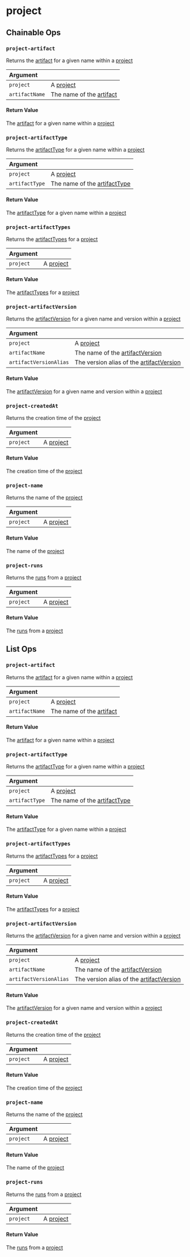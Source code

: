 # project

## Chainable Ops
<h3 id="project-artifact"><code>project-artifact</code></h3>

Returns the [artifact](https://docs.wandb.ai/ref/weave/artifact) for a given name within a [project](https://docs.wandb.ai/ref/weave/project)

| Argument |  | 
| :--- | :--- |
| `project` | A [project](https://docs.wandb.ai/ref/weave/project) |
| `artifactName` | The name of the [artifact](https://docs.wandb.ai/ref/weave/artifact) |

#### Return Value
The [artifact](https://docs.wandb.ai/ref/weave/artifact) for a given name within a [project](https://docs.wandb.ai/ref/weave/project)

<h3 id="project-artifactType"><code>project-artifactType</code></h3>

Returns the [artifactType](https://docs.wandb.ai/ref/weave/artifact-type) for a given name within a [project](https://docs.wandb.ai/ref/weave/project)

| Argument |  | 
| :--- | :--- |
| `project` | A [project](https://docs.wandb.ai/ref/weave/project) |
| `artifactType` | The name of the [artifactType](https://docs.wandb.ai/ref/weave/artifact-type) |

#### Return Value
The [artifactType](https://docs.wandb.ai/ref/weave/artifact-type) for a given name within a [project](https://docs.wandb.ai/ref/weave/project)

<h3 id="project-artifactTypes"><code>project-artifactTypes</code></h3>

Returns the [artifactTypes](https://docs.wandb.ai/ref/weave/artifact-type) for a [project](https://docs.wandb.ai/ref/weave/project)

| Argument |  | 
| :--- | :--- |
| `project` | A [project](https://docs.wandb.ai/ref/weave/project) |

#### Return Value
The [artifactTypes](https://docs.wandb.ai/ref/weave/artifact-type) for a [project](https://docs.wandb.ai/ref/weave/project)

<h3 id="project-artifactVersion"><code>project-artifactVersion</code></h3>

Returns the [artifactVersion](https://docs.wandb.ai/ref/weave/artifact-version) for a given name and version within a [project](https://docs.wandb.ai/ref/weave/project)

| Argument |  | 
| :--- | :--- |
| `project` | A [project](https://docs.wandb.ai/ref/weave/project) |
| `artifactName` | The name of the [artifactVersion](https://docs.wandb.ai/ref/weave/artifact-version) |
| `artifactVersionAlias` | The version alias of the [artifactVersion](https://docs.wandb.ai/ref/weave/artifact-version) |

#### Return Value
The [artifactVersion](https://docs.wandb.ai/ref/weave/artifact-version) for a given name and version within a [project](https://docs.wandb.ai/ref/weave/project)

<h3 id="project-createdAt"><code>project-createdAt</code></h3>

Returns the creation time of the [project](https://docs.wandb.ai/ref/weave/project)

| Argument |  | 
| :--- | :--- |
| `project` | A [project](https://docs.wandb.ai/ref/weave/project) |

#### Return Value
The creation time of the [project](https://docs.wandb.ai/ref/weave/project)

<h3 id="project-name"><code>project-name</code></h3>

Returns the name of the [project](https://docs.wandb.ai/ref/weave/project)

| Argument |  | 
| :--- | :--- |
| `project` | A [project](https://docs.wandb.ai/ref/weave/project) |

#### Return Value
The name of the [project](https://docs.wandb.ai/ref/weave/project)

<h3 id="project-runs"><code>project-runs</code></h3>

Returns the [runs](https://docs.wandb.ai/ref/weave/run) from a [project](https://docs.wandb.ai/ref/weave/project)

| Argument |  | 
| :--- | :--- |
| `project` | A [project](https://docs.wandb.ai/ref/weave/project) |

#### Return Value
The [runs](https://docs.wandb.ai/ref/weave/run) from a [project](https://docs.wandb.ai/ref/weave/project)


## List Ops
<h3 id="project-artifact"><code>project-artifact</code></h3>

Returns the [artifact](https://docs.wandb.ai/ref/weave/artifact) for a given name within a [project](https://docs.wandb.ai/ref/weave/project)

| Argument |  | 
| :--- | :--- |
| `project` | A [project](https://docs.wandb.ai/ref/weave/project) |
| `artifactName` | The name of the [artifact](https://docs.wandb.ai/ref/weave/artifact) |

#### Return Value
The [artifact](https://docs.wandb.ai/ref/weave/artifact) for a given name within a [project](https://docs.wandb.ai/ref/weave/project)

<h3 id="project-artifactType"><code>project-artifactType</code></h3>

Returns the [artifactType](https://docs.wandb.ai/ref/weave/artifact-type) for a given name within a [project](https://docs.wandb.ai/ref/weave/project)

| Argument |  | 
| :--- | :--- |
| `project` | A [project](https://docs.wandb.ai/ref/weave/project) |
| `artifactType` | The name of the [artifactType](https://docs.wandb.ai/ref/weave/artifact-type) |

#### Return Value
The [artifactType](https://docs.wandb.ai/ref/weave/artifact-type) for a given name within a [project](https://docs.wandb.ai/ref/weave/project)

<h3 id="project-artifactTypes"><code>project-artifactTypes</code></h3>

Returns the [artifactTypes](https://docs.wandb.ai/ref/weave/artifact-type) for a [project](https://docs.wandb.ai/ref/weave/project)

| Argument |  | 
| :--- | :--- |
| `project` | A [project](https://docs.wandb.ai/ref/weave/project) |

#### Return Value
The [artifactTypes](https://docs.wandb.ai/ref/weave/artifact-type) for a [project](https://docs.wandb.ai/ref/weave/project)

<h3 id="project-artifactVersion"><code>project-artifactVersion</code></h3>

Returns the [artifactVersion](https://docs.wandb.ai/ref/weave/artifact-version) for a given name and version within a [project](https://docs.wandb.ai/ref/weave/project)

| Argument |  | 
| :--- | :--- |
| `project` | A [project](https://docs.wandb.ai/ref/weave/project) |
| `artifactName` | The name of the [artifactVersion](https://docs.wandb.ai/ref/weave/artifact-version) |
| `artifactVersionAlias` | The version alias of the [artifactVersion](https://docs.wandb.ai/ref/weave/artifact-version) |

#### Return Value
The [artifactVersion](https://docs.wandb.ai/ref/weave/artifact-version) for a given name and version within a [project](https://docs.wandb.ai/ref/weave/project)

<h3 id="project-createdAt"><code>project-createdAt</code></h3>

Returns the creation time of the [project](https://docs.wandb.ai/ref/weave/project)

| Argument |  | 
| :--- | :--- |
| `project` | A [project](https://docs.wandb.ai/ref/weave/project) |

#### Return Value
The creation time of the [project](https://docs.wandb.ai/ref/weave/project)

<h3 id="project-name"><code>project-name</code></h3>

Returns the name of the [project](https://docs.wandb.ai/ref/weave/project)

| Argument |  | 
| :--- | :--- |
| `project` | A [project](https://docs.wandb.ai/ref/weave/project) |

#### Return Value
The name of the [project](https://docs.wandb.ai/ref/weave/project)

<h3 id="project-runs"><code>project-runs</code></h3>

Returns the [runs](https://docs.wandb.ai/ref/weave/run) from a [project](https://docs.wandb.ai/ref/weave/project)

| Argument |  | 
| :--- | :--- |
| `project` | A [project](https://docs.wandb.ai/ref/weave/project) |

#### Return Value
The [runs](https://docs.wandb.ai/ref/weave/run) from a [project](https://docs.wandb.ai/ref/weave/project)

